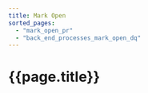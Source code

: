 ```yaml
---
title: Mark Open
sorted_pages:
  - "mark_open_pr"
  - "back_end_processes_mark_open_dq"
---
```

# {{page.title}}

